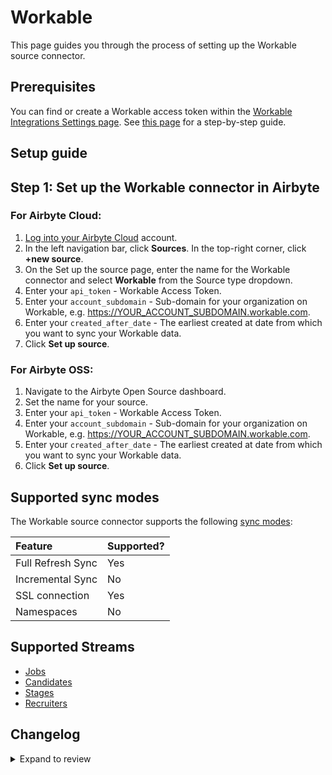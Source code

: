 # Workable

This page guides you through the process of setting up the Workable source connector.

## Prerequisites

You can find or create a Workable access token within the [Workable Integrations Settings page](https://test-432879.workable.com/backend/settings/integrations). See [this page](https://workable.readme.io/reference/generate-an-access-token#generate-an-api-access-token) for a step-by-step guide.

## Setup guide

## Step 1: Set up the Workable connector in Airbyte

### For Airbyte Cloud:

1. [Log into your Airbyte Cloud](https://cloud.airbyte.com/workspaces) account.
2. In the left navigation bar, click **Sources**. In the top-right corner, click **+new source**.
3. On the Set up the source page, enter the name for the Workable connector and select **Workable** from the Source type dropdown.
4. Enter your `api_token` - Workable Access Token.
5. Enter your `account_subdomain` - Sub-domain for your organization on Workable, e.g. https://YOUR_ACCOUNT_SUBDOMAIN.workable.com.
6. Enter your `created_after_date` - The earliest created at date from which you want to sync your Workable data.
7. Click **Set up source**.

### For Airbyte OSS:

1. Navigate to the Airbyte Open Source dashboard.
2. Set the name for your source.
3. Enter your `api_token` - Workable Access Token.
4. Enter your `account_subdomain` - Sub-domain for your organization on Workable, e.g. https://YOUR_ACCOUNT_SUBDOMAIN.workable.com.
5. Enter your `created_after_date` - The earliest created at date from which you want to sync your Workable data.
6. Click **Set up source**.

## Supported sync modes

The Workable source connector supports the following [sync modes](https://docs.airbyte.com/cloud/core-concepts#connection-sync-modes):

| Feature           | Supported? |
| :---------------- | :--------- |
| Full Refresh Sync | Yes        |
| Incremental Sync  | No         |
| SSL connection    | Yes        |
| Namespaces        | No         |

## Supported Streams

- [Jobs](https://workable.readme.io/reference/jobs)
- [Candidates](https://workable.readme.io/reference/job-candidates-index)
- [Stages](https://workable.readme.io/reference/stages)
- [Recruiters](https://workable.readme.io/reference/recruiters)

## Changelog

<details>
  <summary>Expand to review</summary>

| Version | Date       | Pull Request                                             | Subject              |
| :------ | :--------- | :------------------------------------------------------- | :------------------- |
| 0.2.17 | 2025-09-09 | [61222](https://github.com/airbytehq/airbyte/pull/61222) | Update dependencies |
| 0.2.16 | 2025-05-24 | [60781](https://github.com/airbytehq/airbyte/pull/60781) | Update dependencies |
| 0.2.15 | 2025-05-10 | [59931](https://github.com/airbytehq/airbyte/pull/59931) | Update dependencies |
| 0.2.14 | 2025-05-04 | [58918](https://github.com/airbytehq/airbyte/pull/58918) | Update dependencies |
| 0.2.13 | 2025-04-19 | [58564](https://github.com/airbytehq/airbyte/pull/58564) | Update dependencies |
| 0.2.12 | 2025-04-12 | [58014](https://github.com/airbytehq/airbyte/pull/58014) | Update dependencies |
| 0.2.11 | 2025-04-05 | [57391](https://github.com/airbytehq/airbyte/pull/57391) | Update dependencies |
| 0.2.10 | 2025-03-29 | [56903](https://github.com/airbytehq/airbyte/pull/56903) | Update dependencies |
| 0.2.9 | 2025-03-22 | [56289](https://github.com/airbytehq/airbyte/pull/56289) | Update dependencies |
| 0.2.8 | 2025-03-08 | [55083](https://github.com/airbytehq/airbyte/pull/55083) | Update dependencies |
| 0.2.7 | 2025-02-22 | [54483](https://github.com/airbytehq/airbyte/pull/54483) | Update dependencies |
| 0.2.6 | 2025-02-15 | [54078](https://github.com/airbytehq/airbyte/pull/54078) | Update dependencies |
| 0.2.5 | 2025-02-08 | [53568](https://github.com/airbytehq/airbyte/pull/53568) | Update dependencies |
| 0.2.4 | 2025-02-01 | [53034](https://github.com/airbytehq/airbyte/pull/53034) | Update dependencies |
| 0.2.3 | 2025-01-25 | [52449](https://github.com/airbytehq/airbyte/pull/52449) | Update dependencies |
| 0.2.2 | 2025-01-18 | [47642](https://github.com/airbytehq/airbyte/pull/47642) | Update dependencies |
| 0.2.1 | 2024-08-16 | [44196](https://github.com/airbytehq/airbyte/pull/44196) | Bump source-declarative-manifest version |
| 0.2.0 | 2024-08-14 | [44044](https://github.com/airbytehq/airbyte/pull/44044) | Refactor connector to manifest-only format |
| 0.1.14 | 2024-08-12 | [43765](https://github.com/airbytehq/airbyte/pull/43765) | Update dependencies |
| 0.1.13 | 2024-08-10 | [43520](https://github.com/airbytehq/airbyte/pull/43520) | Update dependencies |
| 0.1.12 | 2024-08-03 | [43146](https://github.com/airbytehq/airbyte/pull/43146) | Update dependencies |
| 0.1.11 | 2024-07-27 | [42772](https://github.com/airbytehq/airbyte/pull/42772) | Update dependencies |
| 0.1.10 | 2024-07-20 | [42290](https://github.com/airbytehq/airbyte/pull/42290) | Update dependencies |
| 0.1.9 | 2024-07-16 | [38343](https://github.com/airbytehq/airbyte/pull/38343) | Make compatable with the builder |
| 0.1.8 | 2024-07-13 | [41916](https://github.com/airbytehq/airbyte/pull/41916) | Update dependencies |
| 0.1.7 | 2024-07-10 | [41524](https://github.com/airbytehq/airbyte/pull/41524) | Update dependencies |
| 0.1.6 | 2024-07-09 | [41091](https://github.com/airbytehq/airbyte/pull/41091) | Update dependencies |
| 0.1.5 | 2024-07-06 | [41012](https://github.com/airbytehq/airbyte/pull/41012) | Update dependencies |
| 0.1.4 | 2024-06-25 | [40479](https://github.com/airbytehq/airbyte/pull/40479) | Update dependencies |
| 0.1.3 | 2024-06-22 | [39984](https://github.com/airbytehq/airbyte/pull/39984) | Update dependencies |
| 0.1.2 | 2024-06-06 | [39268](https://github.com/airbytehq/airbyte/pull/39268) | [autopull] Upgrade base image to v1.2.2 |
| 0.1.1 | 2024-05-21 | [38503](https://github.com/airbytehq/airbyte/pull/38503) | [autopull] base image + poetry + up_to_date |
| 0.1.0 | 2022-10-15 | [18033](https://github.com/airbytehq/airbyte/pull/18033) | New Source: Workable |

</details>
